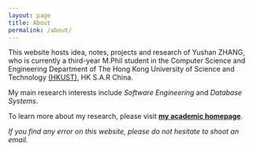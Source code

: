 ```yaml
---
layout: page
title: About
permalink: /about/
---
```


This website hosts idea, notes, projects and research of Yushan ZHANG, who is currently a third-year M.Phil student in the Computer Science and Engineering Department of The Hong Kong University of Science and Technology [(HKUST)](https://www.ust.hk/), HK S.A.R China. 

My main research interests include *Software Engineering* and *Database Systems*.

To learn more about my research, please visit [**my academic homepage**](http://home.cse.ust.hk/~yzhanghw/).

*If you find any error on this website, please do not hesitate to shoot an email.*

[jekyll-organization]: https://github.com/jekyll
